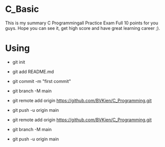 # C_Basic
This is my summary C Programmingall Practice Exam Full 10 points for you guys. Hope you can see it, get high score and have great learning career ;).

# Using
- git init
- git add README.md
- git commit -m "first commit"
- git branch -M main
- git remote add origin https://github.com/BVKien/C_Programming.git
- git push -u origin main

- git remote add origin https://github.com/BVKien/C_Programming.git
- git branch -M main
- git push -u origin main
